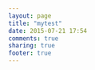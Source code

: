 ```yaml
---
layout: page
title: "mytest"
date: 2015-07-21 17:54
comments: true
sharing: true
footer: true
---
```

